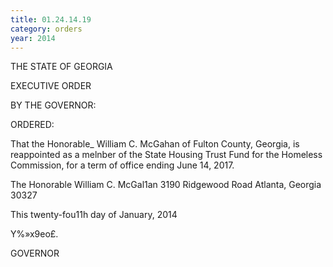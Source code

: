 ```yaml
---
title: 01.24.14.19
category: orders
year: 2014
---
```

  

THE STATE OF GEORGIA

EXECUTIVE ORDER

BY THE GOVERNOR:

ORDERED:

That the Honorable_ William C. McGahan of Fulton County,
Georgia, is reappointed as a melnber of the State Housing Trust
Fund for the Homeless Commission, for a term of office ending
June 14, 2017.

The Honorable William C. McGal1an
3190 Ridgewood Road
Atlanta, Georgia 30327

This twenty-fou11h day of January, 2014

Y\%»x9eo£.

GOVERNOR

